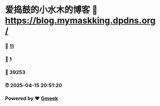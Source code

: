 # 爱捣鼓的小水木的博客 :link: https://blog.mymaskking.dpdns.org/ 
### :page_facing_up: [11](https://blog.mymaskking.dpdns.org//tag.html) 
### :speech_balloon: 1 
### :hibiscus: 39253 
### :alarm_clock: 2025-04-15 20:51:20 
### Powered by :heart: [Gmeek](https://github.com/Meekdai/Gmeek)
